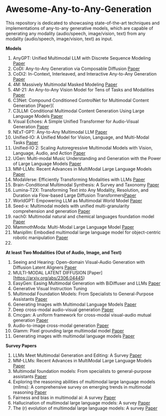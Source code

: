 # Awesome-Any-to-Any-Generation
This repository is dedicated to showcasing state-of-the-art techniques and implementations of any-to-any generative models, which are capable of generating any modality (audio/speech, image/vision, text) from any modality (audio/speech, image/vision, text) as input.

**Models**
1. AnyGPT: Unified Multimodal LLM with Discrete Sequence Modeling [Paper](https://arxiv.org/abs/2402.12226)
2. CoDI: Any-to-Any Generation via Composable Diffusion [Paper](https://arxiv.org/abs/2305.11846)
3. CoDi2: In-Context, Interleaved, and Interactive Any-to-Any Generation [Paper](https://arxiv.org/abs/2311.18775)
4. 4M: Massively Multimodal Masked Modeling [Paper](https://arxiv.org/abs/2312.06647)
5. 4M-21: An Any-to-Any Vision Model for Tens of Tasks and Modalities [Paper](https://arxiv.org/abs/2406.09406)
6. C3Net: Compound Conditioned ControlNet for Multimodal Content Generation [Paper](
7. C3LLM: Conditional Multimodal Content Generation Using Large Language Models [Paper](https://arxiv.org/abs/2405.16136)
8. Visual Echoes: A Simple Unified Transformer for Audio-Visual Generation [Paper](https://arxiv.org/abs/2405.14598)
9. NExT-GPT: Any-to-Any Multimodal LLM [Paper](https://arxiv.org/abs/2309.05519)
10. Unified-IO: A Unified Model for Vision, Language, and Multi-Modal Tasks [Paper](https://arxiv.org/abs/2206.08916)
11. Unified-IO 2: Scaling Autoregressive Multimodal Models with Vision, Language, Audio, and Action [Paper](https://arxiv.org/abs/2312.17172)
13. UGen: Multi-modal Music Understanding and Generation with the Power of Large Language Models [Paper](https://arxiv.org/abs/2311.11255)
14. MM-LLMs: Recent Advances in MultiModal Large Language Models [Paper](https://arxiv.org/abs/2401.13601)
15. ModaVerse: Efficiently Transforming Modalities with LLMs [Paper](https://arxiv.org/abs/2401.06395)
16. Brain-Conditional Multimodal Synthesis: A Survey and Taxonomy [Paper](https://arxiv.org/abs/2401.00430)
17. Lumina-T2X: Transforming Text into Any Modality, Resolution, and Duration via Flow-based Large Diffusion Transformers[Paper](https://arxiv.org/abs/2405.05945)
18. WorldGPT: Empowering LLM as Multimodal World Model [Paper](https://arxiv.org/abs/2404.18202)
19. Seed-x: Multimodal models with unified multi-granularity comprehension and generation [Paper](https://arxiv.org/pdf/2404.14396)
26. nach0: Multimodal natural and chemical languages foundation model [Paper](https://pubs.rsc.org/en/content/articlepdf/2024/sc/d4sc00966e)
27. MammothModa: Multi-Modal Large Language Model [Paper](https://arxiv.org/pdf/2406.18193)
28. Manipllm: Embodied multimodal large language model for object-centric robotic manipulation [Paper](https://openaccess.thecvf.com/content/CVPR2024/papers/Li_ManipLLM_Embodied_Multimodal_Large_Language_Model_for_Object-Centric_Robotic_Manipulation_CVPR_2024_paper.pdf)
29. 

 **At least Two Modalities (Out of Audio, Image, and Text)**
 1. Seeing and Hearing: Open-domain Visual-Audio Generation with Diffusion Latent Aligners [Paper](https://arxiv.org/abs/2402.17723)
 2. MULTI-MODAL LATENT DIFFUSION [Paper][https://arxiv.org/abs/2306.04445)
 3. EasyGen: Easing Multimodal Generation with BiDiffuser and LLMs [Paper](https://arxiv.org/pdf/2310.08949)
 4. Generative Visual Instruction Tuning
 5. Multimodal Foundation Models: From Specialists to General-Purpose Assistants [Paper](https://arxiv.org/abs/2309.10020)
 6. Generating Images with Multimodal Language Models [Paper](https://arxiv.org/abs/2305.17216)
 7. Deep cross-modal audio-visual generation [Paper](https://dl.acm.org/doi/abs/10.1145/3126686.3126723?casa_token=AIAYcMcVdNYAAAAA:TrxxDnFlaJN_bu7g26blt70YvBy7j7c09g9BiSbCqCIvrBNxjhBbHPrbtX_RiHPsQfeavUWQDktC)
 8. Cmcgan: A uniform framework for cross-modal visual-audio mutual generation [Paper](https://ojs.aaai.org/index.php/AAAI/article/download/12329/12188)
 9. Audio-to-image cross-modal generation [Paper](https://ieeexplore.ieee.org/iel7/9891857/9889787/09892863.pdf?casa_token=JqRPI-okJHAAAAAA:HwFVeCgLLlY8hF_1mBWsGR5o46MQS62E5xpu675ZtW6OWPoQciQgkVfLfO2cL6VBHSpAUVg1)
 10. Glamm: Pixel grounding large multimodal model [Paper](https://openaccess.thecvf.com/content/CVPR2024/papers/Rasheed_GLaMM_Pixel_Grounding_Large_Multimodal_Model_CVPR_2024_paper.pdf)
 11. Generating images with multimodal language models [Paper](https://proceedings.neurips.cc/paper_files/paper/2023/file/43a69d143273bd8215578bde887bb552-Paper-Conference.pdf)

**Survey Papers**
1. LLMs Meet Multimodal Generation and Editing: A Survey [Paper](https://arxiv.org/abs/2405.19334)
2. MM-LLMs: Recent Advances in MultiModal Large Language Models [Paper](https://arxiv.org/pdf/2401.13601.pdf?trk=public_post_comment-text)
3. Multimodal foundation models: From specialists to general-purpose assistants [Paper](https://www.nowpublishers.com/article/DownloadSummary/CGV-110)
4. Exploring the reasoning abilities of multimodal large language models (mllms): A comprehensive survey on emerging trends in multimodal reasoning [Paper](https://arxiv.org/pdf/2401.06805)
5. Fairness and bias in multimodal ai: A survey [Paper](https://arxiv.org/pdf/2406.19097)
6. Hallucination of multimodal large language models: A survey [Paper](https://arxiv.org/pdf/2404.18930?trk=public_post_comment-text)
7. The (r) evolution of multimodal large language models: A survey [Paper](https://arxiv.org/pdf/2402.12451)
